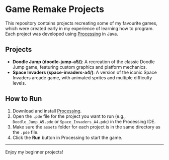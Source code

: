 # Game Remake Projects

This repository contains projects recreating some of my favourite games, which were created early in my experience of learning how to program.
Each project was developed using [Processing](https://processing.org/) in Java.

## Projects

- **Doodle Jump (doodle-jump-a5/)**: A recreation of the classic Doodle Jump game, featuring custom graphics and platform mechanics.
- **Space Invaders (space-invaders-a4/)**: A version of the iconic Space Invaders arcade game, with animated sprites and multiple difficulty levels.

## How to Run

1. Download and install [Processing](https://processing.org/download/).
2. Open the `.pde` file for the project you want to run (e.g., `Doodle_Jump_A5.pde` or `Space_Invaders_A4.pde`) in the Processing IDE.
3. Make sure the `assets` folder for each project is in the same directory as the `.pde` file.
4. Click the **Run** button in Processing to start the game.

---
Enjoy my beginner projects!
